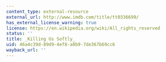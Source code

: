 ```yaml
---
content_type: external-resource
external_url: http://www.imdb.com/title/tt0336699/
has_external_license_warning: true
license: https://en.wikipedia.org/wiki/All_rights_reserved
status: ''
title: _Killing Us Softly_
uid: 46a4c39d-89d9-4ef8-a0b9-7de367b69cc6
wayback_url: ''
---
```

